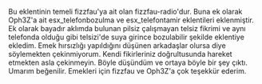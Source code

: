 Bu eklentinin temeli fizzfau'ya ait olan fizzfau-radio'dur. Buna ek olarak Oph3Z'a ait esx_telefonbozulma ve esx_telefontamir eklentileri eklenmiştir.
Ek olarak bayadır aklımda bulunan pilsiz çalışmayan telsiz fikrimi ve aynı telefonda olduğu gibi telsizi'de suya girince bozulabilir şekilde eklentiye ekledim. Emek hırsızlığı yapıldığını düşünen arkadaşlar olursa diye söylemekten çekinmiyorum. Kendi fikirleriniz doğrultusunda hareket etmekten asla çekinmeyin. Böyle düşündüm ve ortaya böyle bir şey çıktı. Umarım beğenilir. Emekleri için fizzfau ve Oph3Z'a çok teşekkür ederim.
